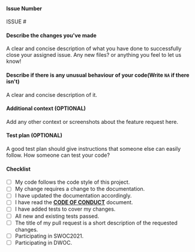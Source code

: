 #### Issue Number
ISSUE #
<!-- Please Mention the issue number as  ISSUE #(Issue Number)
Example:
ISSUE #5
-->

#### Describe the changes you've made
A clear and concise description of what you have done to successfully close your assigned issue. Any new files? or anything you feel to let us know!

#### Describe if there is any unusual behaviour of your code(Write `NA` if there isn't)
A clear and concise description of it.

#### Additional context (OPTIONAL)
Add any other context or screenshots about the feature request here.

#### Test plan (OPTIONAL)
A good test plan should give instructions that someone else can easily follow.
How someone can test your code?

#### Checklist
<!--
Example how to mark a checkbox :-
- [x] My code follows the code style of this project.
-->
- [ ] My code follows the code style of this project.
- [ ] My change requires a change to the documentation.
- [ ] I have updated the documentation accordingly.
- [ ] I have read the **[CODE OF CONDUCT](https://github.com/Harshita248/Scrum-Management/blob/master/CODE_OF_CONDUCT.MD)** document.
- [ ] I have added tests to cover my changes.
- [ ] All new and existing tests passed.
- [ ] The title of my pull request is a short description of the requested changes.
- [ ] Participating in SWOC2021.
- [ ] Participating in DWOC.
